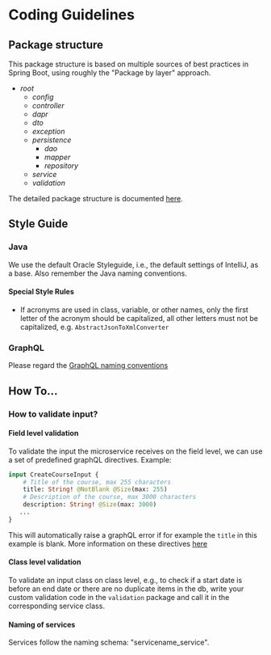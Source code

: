 # Coding Guidelines

## Package structure

This package structure is based on multiple sources of best practices in Spring Boot, using roughly the "Package by layer" approach.
- *root*
  - *config*
  - *controller*
  - *dapr*
  - *dto*
  - *exception*
  - *persistence*
    - *dao*
    - *mapper*
    - *repository*
  - *service*
  - *validation*
  
The detailed package structure is documented [here](https://github.com/MEITREX/template_microservice).

## Style Guide

### Java

We use the default Oracle Styleguide, i.e., the default settings of IntelliJ, as a base. Also remember the Java naming conventions.

#### Special Style Rules

- If acronyms are used in class, variable, or other names, only the first letter of the acronym should be capitalized, all other letters must not be capitalized, e.g. `AbstractJsonToXmlConverter`

### GraphQL

Please regard the [GraphQL naming conventions](https://www.apollographql.com/docs/technotes/TN0002-schema-naming-conventions/)

## How To...

### How to validate input?

#### Field level validation

To validate the input the microservice receives on the field level, we can use a set of predefined graphQL directives.
Example: 
```graphql
input CreateCourseInput {
    # Title of the course, max 255 characters
    title: String! @NotBlank @Size(max: 255)
    # Description of the course, max 3000 characters
    description: String! @Size(max: 3000)
   ...
}
```
This will automatically raise a graphQL error if for example the `title` in this example is blank.
More information on these directives [here](https://github.com/graphql-java/graphql-java-extended-validation/blob/master/README.md)

#### Class level validation

To validate an input class on class level, e.g., to check if a start date is before an end date or there are no duplicate items in the db, write your custom validation code in the `validation` package and call it in the corresponding service class.

#### Naming of services
Services follow the naming schema: "servicename_service". 